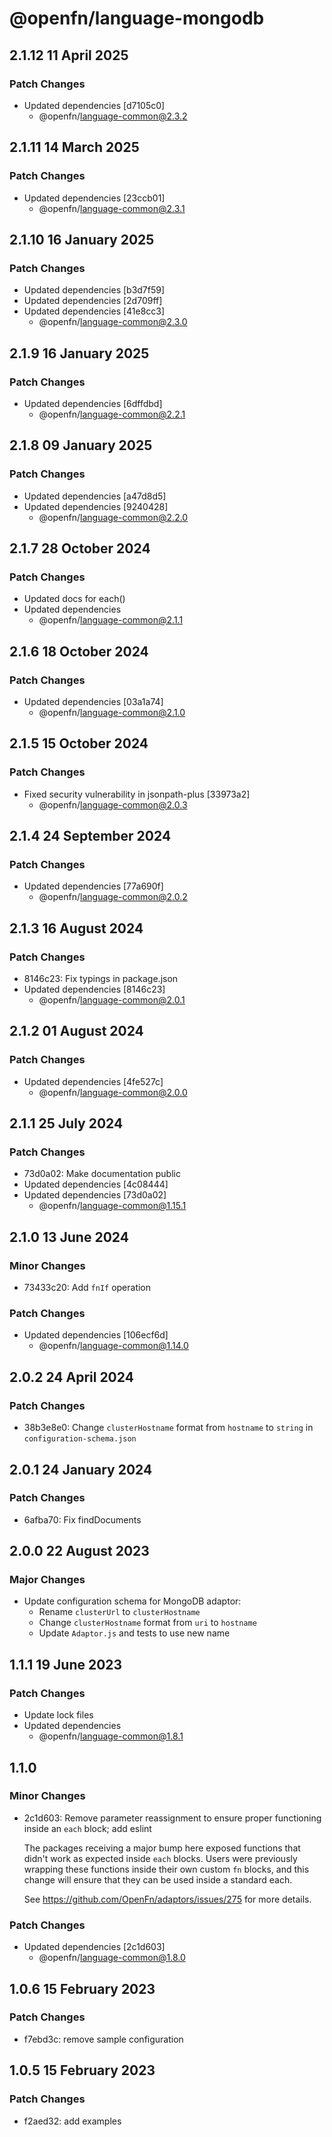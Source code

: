 # @openfn/language-mongodb

## 2.1.12 11 April 2025

### Patch Changes

* Updated dependencies \[d7105c0]
  * @openfn/language-common@2.3.2

## 2.1.11 14 March 2025

### Patch Changes

* Updated dependencies \[23ccb01]
  * @openfn/language-common@2.3.1

## 2.1.10 16 January 2025

### Patch Changes

* Updated dependencies \[b3d7f59]
* Updated dependencies \[2d709ff]
* Updated dependencies \[41e8cc3]
  * @openfn/language-common@2.3.0

## 2.1.9 16 January 2025

### Patch Changes

* Updated dependencies \[6dffdbd]
  * @openfn/language-common@2.2.1

## 2.1.8 09 January 2025

### Patch Changes

* Updated dependencies \[a47d8d5]
* Updated dependencies \[9240428]
  * @openfn/language-common@2.2.0

## 2.1.7 28 October 2024

### Patch Changes

* Updated docs for each()
* Updated dependencies
  * @openfn/language-common@2.1.1

## 2.1.6 18 October 2024

### Patch Changes

* Updated dependencies \[03a1a74]
  * @openfn/language-common@2.1.0

## 2.1.5 15 October 2024

### Patch Changes

* Fixed security vulnerability in jsonpath-plus \[33973a2]
  * @openfn/language-common@2.0.3

## 2.1.4 24 September 2024

### Patch Changes

* Updated dependencies \[77a690f]
  * @openfn/language-common@2.0.2

## 2.1.3 16 August 2024

### Patch Changes

* 8146c23: Fix typings in package.json
* Updated dependencies \[8146c23]
  * @openfn/language-common@2.0.1

## 2.1.2 01 August 2024

### Patch Changes

* Updated dependencies \[4fe527c]
  * @openfn/language-common@2.0.0

## 2.1.1 25 July 2024

### Patch Changes

* 73d0a02: Make documentation public
* Updated dependencies \[4c08444]
* Updated dependencies \[73d0a02]
  * @openfn/language-common@1.15.1

## 2.1.0 13 June 2024

### Minor Changes

* 73433c20: Add `fnIf` operation

### Patch Changes

* Updated dependencies \[106ecf6d]
  * @openfn/language-common@1.14.0

## 2.0.2 24 April 2024

### Patch Changes

* 38b3e8e0: Change `clusterHostname` format from `hostname` to `string` in
  `configuration-schema.json`

## 2.0.1 24 January 2024

### Patch Changes

* 6afba70: Fix findDocuments

## 2.0.0 22 August 2023

### Major Changes

* Update configuration schema for MongoDB adaptor:
  * Rename `clusterUrl` to `clusterHostname`
  * Change `clusterHostname` format from `uri` to `hostname`
  * Update `Adaptor.js` and tests to use new name

## 1.1.1 19 June 2023

### Patch Changes

* Update lock files
* Updated dependencies
  * @openfn/language-common@1.8.1

## 1.1.0

### Minor Changes

* 2c1d603: Remove parameter reassignment to ensure proper functioning inside an
  `each` block; add eslint

  The packages receiving a major bump here exposed functions that didn't work as
  expected inside `each` blocks. Users were previously wrapping these functions
  inside their own custom `fn` blocks, and this change will ensure that they can
  be used inside a standard each.

  See https://github.com/OpenFn/adaptors/issues/275 for more details.

### Patch Changes

* Updated dependencies \[2c1d603]
  * @openfn/language-common@1.8.0

## 1.0.6 15 February 2023

### Patch Changes

* f7ebd3c: remove sample configuration

## 1.0.5 15 February 2023

### Patch Changes

* f2aed32: add examples
